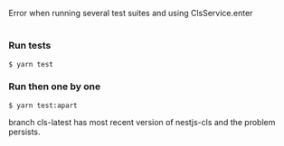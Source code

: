 Error when running several test suites and using ClsService.enter

#

### Run tests
```shell
$ yarn test
```

### Run then one by one
```shell
$ yarn test:apart
```

branch cls-latest has most recent version of nestjs-cls and the problem persists. 
